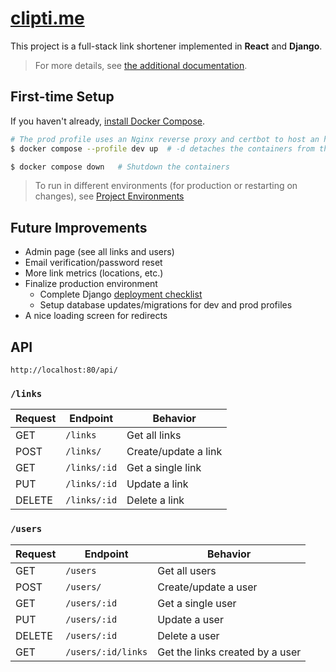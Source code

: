 # [clipti.me](https://clipti.me/)

This project is a full-stack link shortener implemented in **React** and **Django**.

> For more details, see [the additional documentation](./DOCS.md).

## First-time Setup

If you haven't already, [install Docker Compose](https://docs.docker.com/compose/install/).

```bash
# The prod profile uses an Nginx reverse proxy and certbot to host an https server
$ docker compose --profile dev up  # -d detaches the containers from the existing shell.

$ docker compose down   # Shutdown the containers
```

> To run in different environments (for production or restarting on changes), see [Project Environments](./DOCS.md#project-environments)

## Future Improvements
- Admin page (see all links and users)
- Email verification/password reset
- More link metrics (locations, etc.)
- Finalize production environment
  - Complete Django [deployment checklist](https://docs.djangoproject.com/en/5.1/howto/deployment/checklist/)
  - Setup database updates/migrations for dev and prod profiles
- A nice loading screen for redirects

## API
```
http://localhost:80/api/
```

### `/links`

| Request | Endpoint     | Behavior             |
|---------|--------------|----------------------|
| GET     | `/links`     | Get all links        |
| POST    | `/links/`    | Create/update a link |
| GET     | `/links/:id` | Get a single link    |
| PUT     | `/links/:id` | Update a link        |
| DELETE  | `/links/:id` | Delete a link        |

### `/users`

| Request | Endpoint           | Behavior                        |
|---------|--------------------|---------------------------------|
| GET     | `/users`           | Get all users                   |
| POST    | `/users/`          | Create/update a user            |
| GET     | `/users/:id`       | Get a single user               |
| PUT     | `/users/:id`       | Update a user                   |
| DELETE  | `/users/:id`       | Delete a user                   |
| GET     | `/users/:id/links` | Get the links created by a user |

